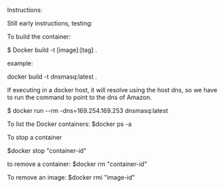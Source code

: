 Instructions:

Still early instructions, testing:

To build the container:

$ Docker build -t [image]:[tag] .

example:

docker build -t dnsmasq:latest .

If executing in a docker host, it will resolve using the host dns, so we have to run the command to point to the dns of Amazon.

$ docker run --rm -dns=169.254.169.253  dnsmasq:latest

To list the Docker containers:
$docker ps -a

To stop a container

$docker stop "container-id"

to remove a container:
$docker rm "container-id"

To remove an image:
$docker rmi "image-id"